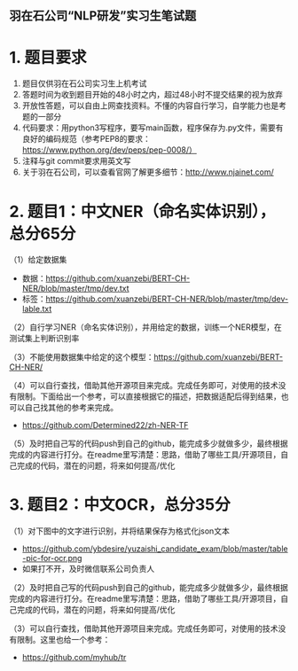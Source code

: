 羽在石公司“NLP研发”实习生笔试题
-------


# 1. 题目要求

1. 题目仅供羽在石公司实习生上机考试
2. 答题时间为收到题目开始的48小时之内，超过48小时不提交结果的视为放弃
3. 开放性答题，可以自由上网查找资料。不懂的内容自行学习，自学能力也是考题的一部分
4. 代码要求：用python3写程序，要写main函数，程序保存为.py文件，需要有良好的编码规范（参考PEP8的要求：https://www.python.org/dev/peps/pep-0008/）
5. 注释与git commit要求用英文写
6. 关于羽在石公司，可以查看官网了解更多细节：http://www.njainet.com/


# 2. 题目1：中文NER（命名实体识别），总分65分

（1）给定数据集
 * 数据：https://github.com/xuanzebi/BERT-CH-NER/blob/master/tmp/dev.txt
 * 标签：https://github.com/xuanzebi/BERT-CH-NER/blob/master/tmp/dev-lable.txt

（2）自行学习NER（命名实体识别），并用给定的数据，训练一个NER模型，在测试集上判断识别率

（3）不能使用数据集中给定的这个模型：https://github.com/xuanzebi/BERT-CH-NER/

（4）可以自行查找，借助其他开源项目来完成。完成任务即可，对使用的技术没有限制。下面给出一个参考，可以直接根据它的描述，把数据适配后得到结果，也可以自己找其他的参考来完成。

* https://github.com/Determined22/zh-NER-TF

（5）及时把自己写的代码push到自己的github，能完成多少就做多少，最终根据完成的内容进行打分。在readme里写清楚：思路，借助了哪些工具/开源项目，自己完成的代码，潜在的问题，将来如何提高/优化


# 3. 题目2：中文OCR，总分35分

（1）对下图中的文字进行识别，并将结果保存为格式化json文本

* https://github.com/ybdesire/yuzaishi_candidate_exam/blob/master/table-pic-for-ocr.png
* 如果打不开，及时微信联系公司负责人

（2）及时把自己写的代码push到自己的github，能完成多少就做多少，最终根据完成的内容进行打分。在readme里写清楚：思路，借助了哪些工具/开源项目，自己完成的代码，潜在的问题，将来如何提高/优化

（3）可以自行查找，借助其他开源项目来完成。完成任务即可，对使用的技术没有限制。这里也给一个参考：

* https://github.com/myhub/tr


